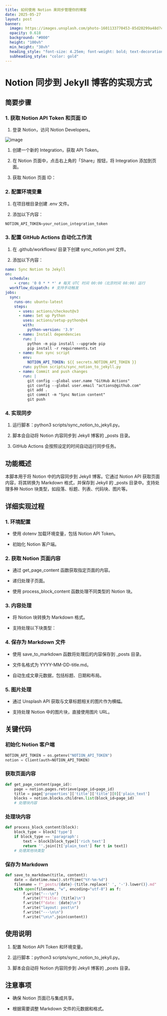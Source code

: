```yaml
---
title: 如何使用 Notion 来同步管理你的博客
date: 2025-05-27
layout: post
banner:
  image: https://images.unsplash.com/photo-1601133770453-85d20299a48d?crop=entropy&cs=tinysrgb&fit=max&fm=jpg&ixid=M3w2OTIwMzJ8MHwxfHJhbmRvbXx8fHx8fHx8fDE3NDgzNzc0MjF8&ixlib=rb-4.1.0&q=80&w=1080
  opacity: 0.618
  background: "#000"
  height: "100vh"
  min_height: "38vh"
  heading_style: "font-size: 4.25em; font-weight: bold; text-decoration: underline"
  subheading_style: "color: gold"
---
```


# Notion 同步到 Jekyll 博客的实现方式

## 简要步骤

### 1. 获取 Notion API Token 和页面 ID

1. 登录 Notion，访问 Notion Developers。

![image](https://prod-files-secure.s3.us-west-2.amazonaws.com/a7a0cc5a-89b9-4cda-8686-1fba0ca52f40/d19c1afe-dea5-4312-9333-786b0ba83054/image.png?X-Amz-Algorithm=AWS4-HMAC-SHA256&X-Amz-Content-Sha256=UNSIGNED-PAYLOAD&X-Amz-Credential=ASIAZI2LB466YIY4Z6TS%2F20250527%2Fus-west-2%2Fs3%2Faws4_request&X-Amz-Date=20250527T202340Z&X-Amz-Expires=3600&X-Amz-Security-Token=IQoJb3JpZ2luX2VjEJv%2F%2F%2F%2F%2F%2F%2F%2F%2F%2FwEaCXVzLXdlc3QtMiJHMEUCIHEtn%2B7y2llfXP%2F2k61p5RIcTBFVAYL%2FexV4pu%2BNw9FrAiEA489X31suVAmc4biIr3W0iabPmEk%2BkgUWf4T1eD%2BtAKQq%2FwMIZBAAGgw2Mzc0MjMxODM4MDUiDL82B2ChngMfMlOznyrcA0z%2BH44%2FMz9blTKNKClfHNmXaqyvHoyTuuv6QmjOPgkkC8Q%2BlnsYQjsdaGEGmDx7rDOcCqAN3qzdhwIo02mAUC%2Btii0rJg89HMiXCFyXvsmk7%2FOs7pElzdJZjZVTiDyBzgqvYT3eBkdwoNEFcMQBOBkks83q0H5KlkhItZE86DQOIDzBOY5KKzQUITzGV%2BJpGB1qoAt0Jn1QucpGWdc098EAbgB%2FKE3wQi7yTlOxCbseCQBAHmqTNJu4zP9LAOrUpAef2SGaVdohDxMpwGPmc1692dIVeaGZkrp673MnvPpETdFPWNQcnI5XXb%2FJIm8JDFiZEUod%2B1s9tQomIhfRJX4AnYJCMkefgaJnIRBCjhQN2%2F%2BfGbeyzUA5gEGAodRiPZs%2FR1OoNoXnGtiThY%2BkKEn2AkISvE%2FDj3Wa3mjjwCSsdUw0oRhe%2F%2FQQmTKjMgu%2BP94QKYtBM7zYowL4X%2BUREdgCHgS9%2BIj3eoMXqKlCdFFH%2Fs1J1pTWufDmJ8SLaWwB6gGUgu7jHLrwOMH499fb3KfVzuHEdaqpWUwXIgIO7ImuYTvnNl5b1B8o%2FIpgKCbgSTRNjjFq4Cu98xh7bnTlMd7ObGRLTjU7NrSKLSv%2BU%2B8enfWo2Ua%2BQ1%2FPnAbeMPmW2MEGOqUBOop8hUWf%2FKkJNb4C0UfhAY5891rZlmy30bfICHYhHhqc1bXdgJKakn2nxEjJykR446K1MdP9NOjQFjJ%2B%2B%2Fk6lkCCHglwixhnI6T%2F9F39e7c60gfAgDoGPDk4zjHxO2Yz5vDCfuMHcLTBl%2FexSKjRk5S8%2BdFTXsUA5NJUmE8d8JVpEhcVHQoqK%2B6PvfnJuRed3tazjgENNgUzHcrXYNVtYgHQGtHu&X-Amz-Signature=429b0bcb59a8bfffd4157ffdf41b6c248941cf87e4fd38300b36e160c571de50&X-Amz-SignedHeaders=host&x-id=GetObject)

1. 创建一个新的 Integration，获取 API Token。

1. 在 Notion 页面中，点击右上角的「Share」按钮，将 Integration 添加到页面。

1. 获取 Notion 页面 ID：


### 2. 配置环境变量

1. 在项目根目录创建 .env 文件。

1. 添加以下内容：

```javascript
NOTION_API_TOKEN=your_notion_integration_token
```

### 3. 配置 GitHub Actions 自动化工作流

1. 在 .github/workflows/ 目录下创建 sync_notion.yml 文件。

1. 添加以下内容：

```yaml
name: Sync Notion to Jekyll
on:
  schedule:
    - cron: '0 0 * * *' # 每天 UTC 时间 00:00（北京时间 08:00）运行
  workflow_dispatch: # 支持手动触发
jobs:
  sync:
    runs-on: ubuntu-latest
    steps:
      - uses: actions/checkout@v3
      - name: Set up Python
        uses: actions/setup-python@v4
        with:
          python-version: '3.9'
      - name: Install dependencies
        run: |
          python -m pip install --upgrade pip
          pip install -r requirements.txt
      - name: Run sync script
        env:
          NOTION_API_TOKEN: ${{ secrets.NOTION_API_TOKEN }}
        run: python scripts/sync_notion_to_jekyll.py
      - name: Commit and push changes
        run: |
          git config --global user.name "GitHub Actions"
          git config --global user.email "actions@github.com"
          git add .
          git commit -m "Sync Notion content"
          git push
```

### 4. 实现同步

1. 运行脚本：python3 scripts/sync_notion_to_jekyll.py。

1. 脚本会自动将 Notion 内容同步到 Jekyll 博客的 _posts 目录。

1. GitHub Actions 会按照设定的时间自动运行同步任务。

## 功能概述

本脚本用于将 Notion 中的内容同步到 Jekyll 博客。它通过 Notion API 获取页面内容，将其转换为 Markdown 格式，并保存到 Jekyll 的 _posts 目录中。支持处理多种 Notion 块类型，如段落、标题、列表、代码块、图片等。

## 详细实现过程

### 1. 环境配置

- 使用 dotenv 加载环境变量，包括 Notion API Token。

- 初始化 Notion 客户端。

### 2. 获取 Notion 页面内容

- 通过 get_page_content 函数获取指定页面的内容。

- 递归处理子页面。

- 使用 process_block_content 函数处理不同类型的 Notion 块。

### 3. 内容处理

- 将 Notion 块转换为 Markdown 格式。

- 支持处理以下块类型：


### 4. 保存为 Markdown 文件

- 使用 save_to_markdown 函数将处理后的内容保存到 _posts 目录。

- 文件名格式为 YYYY-MM-DD-title.md。

- 自动生成文章元数据，包括标题、日期和布局。

### 5. 图片处理

- 通过 Unsplash API 获取与文章标题相关的图片作为横幅。

- 支持处理 Notion 中的图片块，直接使用图片 URL。

## 关键代码

### 初始化 Notion 客户端

```python
NOTION_API_TOKEN = os.getenv("NOTION_API_TOKEN")
notion = Client(auth=NOTION_API_TOKEN)
```

### 获取页面内容

```python
def get_page_content(page_id):
    page = notion.pages.retrieve(page_id=page_id)
    title = page['properties']['title']['title'][0]['plain_text']
    blocks = notion.blocks.children.list(block_id=page_id)
    # 处理块内容
```

### 处理块内容

```python
def process_block_content(block):
    block_type = block['type']
    if block_type == 'paragraph':
        text = block[block_type]['rich_text']
        return ''.join([t['plain_text'] for t in text])
    # 处理其他块类型
```

### 保存为 Markdown

```python
def save_to_markdown(title, content):
    date = datetime.now().strftime("%Y-%m-%d")
    filename = f"_posts/{date}-{title.replace(' ', '-').lower()}.md"
    with open(filename, "w", encoding="utf-8") as f:
        f.write("---\n")
        f.write(f"title: {title}\n")
        f.write(f"date: {date}\n")
        f.write("layout: post\n")
        f.write("---\n\n")
        f.write("\n\n".join(content))
```

## 使用说明

1. 配置 Notion API Token 和环境变量。

1. 运行脚本：python3 scripts/sync_notion_to_jekyll.py。

1. 脚本会自动将 Notion 内容同步到 Jekyll 博客的 _posts 目录。

## 注意事项

- 确保 Notion 页面已与集成共享。

- 根据需要调整 Markdown 文件的元数据和格式。